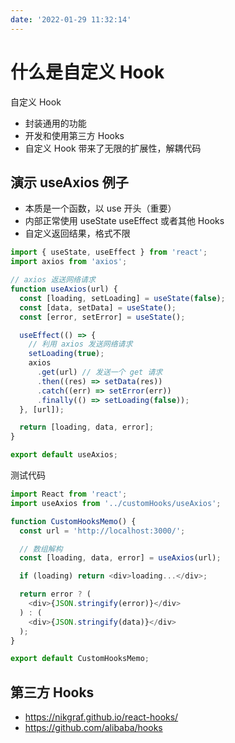 ```yaml
---
date: '2022-01-29 11:32:14'
---
```


# 什么是自定义 Hook

自定义 Hook

- 封装通用的功能
- 开发和使用第三方 Hooks
- 自定义 Hook 带来了无限的扩展性，解耦代码

## 演示 useAxios 例子

- 本质是一个函数，以 use 开头（重要）
- 内部正常使用 useState useEffect 或者其他 Hooks
- 自定义返回结果，格式不限

```js
import { useState, useEffect } from 'react';
import axios from 'axios';

// axios 返送网络请求
function useAxios(url) {
  const [loading, setLoading] = useState(false);
  const [data, setData] = useState();
  const [error, setError] = useState();

  useEffect(() => {
    // 利用 axios 发送网络请求
    setLoading(true);
    axios
      .get(url) // 发送一个 get 请求
      .then((res) => setData(res))
      .catch((err) => setError(err))
      .finally(() => setLoading(false));
  }, [url]);

  return [loading, data, error];
}

export default useAxios;
```

测试代码

```js
import React from 'react';
import useAxios from '../customHooks/useAxios';

function CustomHooksMemo() {
  const url = 'http://localhost:3000/';

  // 数组解构
  const [loading, data, error] = useAxios(url);

  if (loading) return <div>loading...</div>;

  return error ? (
    <div>{JSON.stringify(error)}</div>
  ) : (
    <div>{JSON.stringify(data)}</div>
  );
}

export default CustomHooksMemo;
```

## 第三方 Hooks

- https://nikgraf.github.io/react-hooks/
- https://github.com/alibaba/hooks
